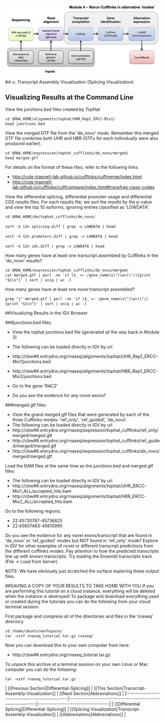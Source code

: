 ![RNA-seq Flowchart - Module 5](Images/RNA-seq_Flowchart5.png)

#4-v. Transcript Assembly Visualization (Splicing Visualization) 

## Visualizing Results at the Command Line
	
View the junctions.bed files created by TopHat

	cd $RNA_HOME/alignments/tophat/UHR_Rep1_ERCC-Mix1/
	head junctions.bed
	
View the merged GTF file from the 'de_novo' mode.  Remember this merged GTF file combines both UHR and HBR (GTFs for each individually were also produced earlier).

	cd $RNA_HOME/expression/tophat_cufflinks/de_novo/merged/
	head merged.gtf
	
For details on the format of these files, refer to the following links:
* http://cole-trapnell-lab.github.io/cufflinks/cuffmerge/index.html
* http://cole-trapnell-lab.github.io/cufflinks/cuffcompare/index.html#transfrag-class-codes
	
View the differential splicing, differential promoter usage and differential CDS results files. For each results file, we sort the results by the p-value and view the top 10 isoforms, ignoring entries classified as 'LOWDATA'.

	cd $RNA_HOME/de/tophat_cufflinks/de_novo/
	
	sort -k 12n splicing.diff | grep -v LOWDATA | head
	
	sort -k 12n promoters.diff | grep -v LOWDATA | head
	
	sort -k 12n cds.diff | grep -v LOWDATA | head
	
How many genes have at least one transcript assembled by Cufflinks in the 'de_novo' results?

	cd $RNA_HOME/expression/tophat_cufflinks/de_novo/merged/
	cat merged.gtf | perl -ne 'if ($_ =~ /gene_name\s\"(\w+)\"/){print "$1\n"}' | sort | uniq | wc -l
	
How many genes have at least one *novel* transcript assembled?

	grep "j" merged.gtf | perl -ne 'if ($_ =~ /gene_name\s\"(\w+)\"/){print "$1\n"}' | sort | uniq | wc -l
	
	
##Visualizing Results in the IGV Browser
	
###junctions.bed files:
* View the tophat junctions.bed file (generated all the way back in Module 3)
* The following can be loaded directly in IGV by url
 * http://cbw##.entrydns.org/rnaseq/alignments/tophat/UHR_Rep1_ERCC-Mix1/junctions.bed
 * http://cbw##.entrydns.org/rnaseq/alignments/tophat/HBR_Rep1_ERCC-Mix2/junctions.bed

* Go to the gene 'RAC2'
* Do you see the evidence for any novel exons?
	
###merged.gtf files:
* View the grand merged.gtf files that were generated by each of the three Cufflinks modes: 'ref_only', 'ref_guided', 'de_novo'.
* The following can be loaded directly in IGV by url
 * http://cbw##.entrydns.org/rnaseq/expression/tophat_cufflinks/ref_only/merged/merged.gtf
 * http://cbw##.entrydns.org/rnaseq/expression/tophat_cufflinks/ref_guided/merged/merged.gtf
 * http://cbw##.entrydns.org/rnaseq/expression/tophat_cufflinks/de_novo/merged/merged.gtf

Load the BAM files at the same time as the junctions.bed and merged.gtf files:
* The following can be loaded directly in IGV by url
 * http://cbw##.entrydns.org/rnaseq/alignments/tophat/UHR_ERCC-Mix1_ALL/accepted_hits.bam
 * http://cbw##.entrydns.org/rnaseq/alignments/tophat/HBR_ERCC-Mix2_ALL/accepted_hits.bam


Go to the following regions:
* 22:45730787-45736825
* 22:45607463-45610990

Do you see the evidence for any novel exons/transcript that are found in 'de_novo' or 'ref_guided' modes but NOT found in 'ref_only' mode?  Explore in IGV for other examples of novel or different transcript predictions from the different cufflinks modes. Pay attention to how the predicted transcripts line up with known transcripts. Try loading the Ensembl transcripts track (File -> Load from Server).
	
NOTE: We have obviously just scratched the surface exploring these output files.
	
	
##SAVING A COPY OF YOUR RESULTS TO TAKE HOME WITH YOU
If you are performing this tutorial on a cloud instance, everything will be deleted when the instance is destroyed! To package and download everything used or created during the tutorials you can do the following from your cloud terminal session.

First package and compress all of the directories and files in the ‘rnaseq’ directory

	cd /home/ubuntu/workspace/
	tar -czvf rnaseq_tutorial.tar.gz rnaseq/
	
 Now you can download this to your own computer from here:
 * http://cbw##.entrydns.org/rnaseq_tutorial.tar.gz
	
 To unpack this archive at a terminal session on your own Linux or Mac computer you can do the following:

	tar -xzvf rnaseq_tutorial.tar.gz
	
| [[Previous Section|Differential-Splicing]]      | [[This Section|Transcript-Assembly-Visualization]]           | [[Next Section|Abbreviations]]         |
|:-----------------------------------------------:|:------------------------------------------------------------:|:-----------------------------------:|
| [[Differential Splicing|Differential-Splicing]] | [[Splicing Visualization|Transcript-Assembly-Visualization]]      | [[Abbreviations|Abbreviations]]          |
